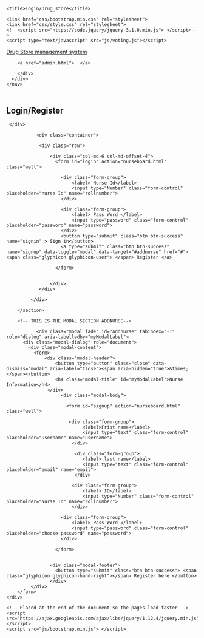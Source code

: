 <!DOCTYPE html>
<html>
<head>
    <meta charset="utf-8">
    <meta http-equiv="X-UA-Compatible" content="IE=edge">
    <meta name="viewport" content="width=device-width, initial-scale=1">

	<title>Login/Drug_store</title>

	<link href="css/bootstrap.min.css" rel="stylesheet">
	<link href="css/style.css" rel="stylesheet">
    <!--<script src="https://code.jquery/jquery-3.1.0.min.js"> </script>-->
	<script type="text/javascript" src="js/voting.js"></script>
</head>
<body>
 <nav class="navbar navbar-default ">
      <div class="container">
        <div class="navbar-header">
          <a class="navbar-brand" href="#" id="maintitle">Drug Store management system</a>
        </div>
        <div id="navbar" class="collapse navbar-collapse">

        <a href="admin.html">  </a>

        </div>
      </div>
    </nav> 

 <div class="container" style="margin-top:50px;">
	      <h1 class="col-md-offset-4">Login/Register</h1>
	         
     </div>
 
  <section id="main">

               <div class="container">

                <div class="row">

                    <div class="col-md-6 col-md-offset-4">
                      <form id="login" action="nurseboard.html" class="well">
                      
                        <div class="form-group">
                            <label> Nurse Id</label>
                            <input type="Number" class="form-control" placeholder="nurse Id" name="rollnumber">
                        </div>

                        <div class="form-group">
                            <label> Pass Word </label>
                            <input type="password" class="form-control" placeholder="password" name="password">
                        </div>
                        <button type="submit" class="btn btn-success" name="signin" > Sign in</button>
                        <a type="submit" class="btn btn-success" name="signup" data-toggle="modal" data-target="#addnurse" href="#"> <span class="glyphicon glyphicon-user"> </span> Register </a>
                        
                      </form>


                    </div>
                </div>
                
             </div>

        </section> 

        <!-- THIS IS THE MODAL SECTION ADDNURSE-->

               <div class="modal fade" id="addnurse" tabindex="-1" role="dialog" aria-labelledby="myModalLabel">
		  <div class="modal-dialog" role="document">
		    <div class="modal-content">
		      <form>
		          <div class="modal-header">
		              <button type="button" class="close" data-dismiss="modal" aria-label="Close"><span aria-hidden="true">&times;</span></button>
		              <h4 class="modal-title" id="myModalLabel">Nurse Information</h4>
		           </div>
		                <div class="modal-body">
		                 
		                  <form id="signup" action="nurseboard.html" class="well">

	                       <div class="form-group">
	                            <label>Frist name</label>
	                            <input type="text" class="form-control" placeholder="username" name="username">
	                        </div>

	                         <div class="form-group">
	                            <label> last name</label>
	                            <input type="text" class="form-control" placeholder="email" name="email">
	                         </div> 

	                        <div class="form-group">
	                            <label> ID</label>
	                            <input type="Number" class="form-control" placeholder="Nurse Id" name="rollnumber">
	                        </div>

                        <div class="form-group">
                            <label> Pass Word </label>
                            <input type="password" class="form-control" placeholder="choose password" name="password">
                        </div>
    
                      </form>  


	                <div class="modal-footer">               
	                  <button type="submit" class="btn btn-success"> <span class="glyphicon glyphicon-hand-right"></span> Register here </button>
	                </div>
             </div>
        </form>
    </div>
  </div>
</div>

                

     
<!-- Bootstrap core JavaScript
    ================================================== -->
    <!-- Placed at the end of the document so the pages load faster -->
    <script src="https://ajax.googleapis.com/ajax/libs/jquery/1.12.4/jquery.min.js"></script>
    <script src="js/bootstrap.min.js"> </script>

 </body>
</html>